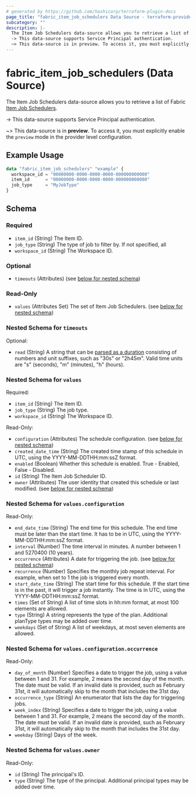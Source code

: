 ```yaml
---
# generated by https://github.com/hashicorp/terraform-plugin-docs
page_title: "fabric_item_job_schedulers Data Source - terraform-provider-fabric"
subcategory: ""
description: |-
  The Item Job Schedulers data-source allows you to retrieve a list of Fabric Item Job Schedulers https://learn.microsoft.com/rest/api/fabric/articles/.
  -> This data-source supports Service Principal authentication.
  ~> This data-source is in preview. To access it, you must explicitly enable the preview mode in the provider level configuration.
---
```


# fabric_item_job_schedulers (Data Source)

The Item Job Schedulers data-source allows you to retrieve a list of Fabric [Item Job Schedulers](https://learn.microsoft.com/rest/api/fabric/articles/).

-> This data-source supports Service Principal authentication.

~> This data-source is in **preview**. To access it, you must explicitly enable the `preview` mode in the provider level configuration.

## Example Usage

```terraform
data "fabric_item_job_schedulers" "example" {
  workspace_id = "00000000-0000-0000-0000-000000000000"
  item_id      = "00000000-0000-0000-0000-000000000000"
  job_type     = "MyJobType"
}
```

<!-- schema generated by tfplugindocs -->
## Schema

### Required

- `item_id` (String) The Item ID.
- `job_type` (String) The type of job to filter by. If not specified, all
- `workspace_id` (String) The Workspace ID.

### Optional

- `timeouts` (Attributes) (see [below for nested schema](#nestedatt--timeouts))

### Read-Only

- `values` (Attributes Set) The set of Item Job Schedulers. (see [below for nested schema](#nestedatt--values))

<a id="nestedatt--timeouts"></a>

### Nested Schema for `timeouts`

Optional:

- `read` (String) A string that can be [parsed as a duration](https://pkg.go.dev/time#ParseDuration) consisting of numbers and unit suffixes, such as "30s" or "2h45m". Valid time units are "s" (seconds), "m" (minutes), "h" (hours).

<a id="nestedatt--values"></a>

### Nested Schema for `values`

Required:

- `item_id` (String) The item ID.
- `job_type` (String) The job type.
- `workspace_id` (String) The Workspace ID.

Read-Only:

- `configuration` (Attributes) The schedule configuration. (see [below for nested schema](#nestedatt--values--configuration))
- `created_date_time` (String) The created time stamp of this schedule in UTC, using the YYYY-MM-DDTHH:mm:ssZ format.
- `enabled` (Boolean) Whether this schedule is enabled. True - Enabled, False - Disabled.
- `id` (String) The Item Job Scheduler ID.
- `owner` (Attributes) The user identity that created this schedule or last modified. (see [below for nested schema](#nestedatt--values--owner))

<a id="nestedatt--values--configuration"></a>

### Nested Schema for `values.configuration`

Read-Only:

- `end_date_time` (String) The end time for this schedule. The end time must be later than the start time. It has to be in UTC, using the YYYY-MM-DDTHH:mm:ssZ format.
- `interval` (Number) The time interval in minutes. A number between 1 and 5270400 (10 years).
- `occurrence` (Attributes) A date for triggering the job. (see [below for nested schema](#nestedatt--values--configuration--occurrence))
- `recurrence` (Number) Specifies the monthly job repeat interval. For example, when set to 1 the job is triggered every month.
- `start_date_time` (String) The start time for this schedule. If the start time is in the past, it will trigger a job instantly. The time is in UTC, using the YYYY-MM-DDTHH:mm:ssZ format.
- `times` (Set of String) A list of time slots in hh:mm format, at most 100 elements are allowed.
- `type` (String) A string represents the type of the plan. Additional planType types may be added over time.
- `weekdays` (Set of String) A list of weekdays, at most seven elements are allowed.

<a id="nestedatt--values--configuration--occurrence"></a>

### Nested Schema for `values.configuration.occurrence`

Read-Only:

- `day_of_month` (Number) Specifies a date to trigger the job, using a value between 1 and 31. For example, 2 means the second day of the month. The date must be valid. If an invalid date is provided, such as February 31st, it will automatically skip to the month that includes the 31st day.
- `occurrence_type` (String) An enumerator that lists the day for triggering jobs.
- `week_index` (String) Specifies a date to trigger the job, using a value between 1 and 31. For example, 2 means the second day of the month. The date must be valid. If an invalid date is provided, such as February 31st, it will automatically skip to the month that includes the 31st day.
- `weekday` (String) Days of the week.

<a id="nestedatt--values--owner"></a>

### Nested Schema for `values.owner`

Read-Only:

- `id` (String) The principal's ID.
- `type` (String) The type of the principal. Additional principal types may be added over time.
